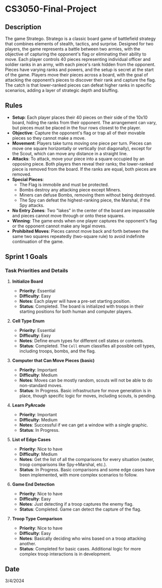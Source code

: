 # CS3050-Final-Project

## Description
The game Stratego. Stratego is a classic board game of battlefield strategy that combines elements of stealth, tactics, and surprise. Designed for two players, the game represents a battle between two armies, with the objective of capturing the opponent's flag or eliminating their ability to move. Each player controls 40 pieces representing individual officer and soldier ranks in an army, with each piece's rank hidden from the opponent. Pieces have varying ranks and powers, and the setup is secret at the start of the game. Players move their pieces across a board, with the goal of attacking the opponent’s pieces to discover their rank and capture the flag. The catch is that lower-ranked pieces can defeat higher ranks in specific scenarios, adding a layer of strategic depth and bluffing.

## Rules
- **Setup**: Each player places their 40 pieces on their side of the 10x10 board, hiding the ranks from their opponent. The arrangement can vary, but pieces must be placed in the four rows closest to the player.
- **Objective**: Capture the opponent's flag or trap all of their movable pieces so they cannot make a move.
- **Movement**: Players take turns moving one piece per turn. Pieces can move one square horizontally or vertically (not diagonally), except for the Scout, which can move any distance in a straight line.
- **Attacks**: To attack, move your piece into a square occupied by an opposing piece. Both players then reveal their ranks; the lower-ranked piece is removed from the board. If the ranks are equal, both pieces are removed.
- **Special Pieces**:
  - The Flag is immobile and must be protected.
  - Bombs destroy any attacking piece except Miners.
  - Miners can defuse Bombs, removing them without being destroyed.
  - The Spy can defeat the highest-ranking piece, the Marshal, if the Spy attacks.
- **No Entry Zones**: Two "lakes" in the center of the board are impassable and pieces cannot move through or onto these squares.
- **Winning**: The game ends when one player captures the opponent's flag or the opponent cannot make any legal moves.
- **Prohibited Moves**: Pieces cannot move back and forth between the same two squares repeatedly (two-square rule) to avoid indefinite continuation of the game.

## Sprint 1 Goals

### Task Priorities and Details

1. **Initialize Board**
   - **Priority**: Essential
   - **Difficulty**: Easy
   - **Notes**: Each player will have a pre-set starting position.
   - **Status**: Completed. The board is initialized with troops in their starting positions for both human and computer players.

2. **Cell Type Enum**
   - **Priority**: Essential
   - **Difficulty**: Easy
   - **Notes**: Define enum types for different cell states or contents.
   - **Status**: Completed. The `Cell` enum classifies all possible cell types, including troops, bombs, and the flag.

3. **Computer that Can Move Pieces (basic)**
   - **Priority**: Important
   - **Difficulty**: Medium
   - **Notes**: Moves can be mostly random, scouts will not be able to do non-standard moves.
   - **Status**: In Progress. Basic infrastructure for move generation is in place, though specific logic for moves, including scouts, is pending.

4. **Learn PyArcade**
   - **Priority**: Important
   - **Difficulty**: Medium
   - **Notes**: Successful if we can get a window with a single graphic.
   - **Status**: In Progress.

5. **List of Edge Cases**
   - **Priority**: Nice to have
   - **Difficulty**: Medium
   - **Notes**: Get the list of all the comparisons for every situation (water, troop comparisons like Spy->Marshal, etc.).
   - **Status**: In Progress. Basic comparisons and some edge cases have been implemented, with more complex scenarios to follow.

6. **Game End Detection**
   - **Priority**: Nice to have
   - **Difficulty**: Easy
   - **Notes**: Just detecting if a troop captures the enemy flag.
   - **Status**: Completed. Game can detect the capture of the flag.

7. **Troop Type Comparison**
   - **Priority**: Nice to have
   - **Difficulty**: Easy
   - **Notes**: Basically deciding who wins based on a troop attacking another.
   - **Status**: Completed for basic cases. Additional logic for more complex troop interactions is in development.

## Date
3/4/2024
